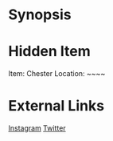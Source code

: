 # Synopsis


# Hidden Item
Item: Chester
Location: ~~~~

# External Links
[Instagram](https://www.instagram.com/p/CD7ZgYyDwp6/)
[Twitter]()